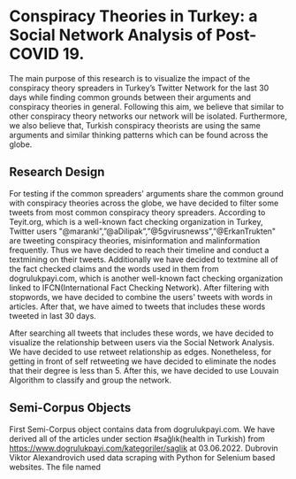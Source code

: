 # Conspiracy Theories in Turkey: a Social Network Analysis of Post-COVID 19.
The main purpose of this research is to visualize the impact of the conspiracy theory spreaders in Turkey’s Twitter Network for the last 30 days while finding common grounds between their arguments and conspiracy theories in general. Following this aim, we believe that similar to other conspiracy theory networks our network will be isolated. Furthermore, we also believe that, Turkish conspiracy theorists are using the same arguments and similar thinking patterns which can be found across the globe.

## Research Design
For testing if the common spreaders' arguments share the common ground with conspiracy theories across the globe, we have decided to filter some tweets from most common conspiracy theory spreaders. According to Teyit.org, which is a well-known fact checking organization in Turkey, Twitter users "@maranki”,”@aDilipak”,”@5gvirusnewss”,”@ErkanTrukten" are tweeting conspiracy theories, misinformation and malinformation frequently. Thus we have decided to reach their timeline and conduct a textmining on their tweets. Additionally we have decided to textmine all of the fact checked claims and the words used in them from dogrulukpayi.com, which is another well-known fact checking organization linked to IFCN(International Fact Checking Network). After filtering with stopwords, we have decided to combine the users' tweets with words in articles. After that, we  have aimed to tweets that includes these words tweeted in last 30 days.

After searching all tweets that includes these words, we have decided to visualize the relationship between users via the Social Network Analysis. We have decided to use retweet relationship as edges. Nonetheless, for getting in front of self retweeting we have decided to eliminate the nodes that their degree is less than 5. After this, we have decided to use Louvain Algorithm to classify and group the network.

## Semi-Corpus Objects

First Semi-Corpus object contains data from dogrulukpayi.com. We have derived all of the articles under section #sağlık(health in Turkish) from https://www.dogrulukpayi.com/kategoriler/saglik at 03.06.2022. Dubrovin Viktor Alexandrovich used data scraping with Python for Selenium based websites. The file named
